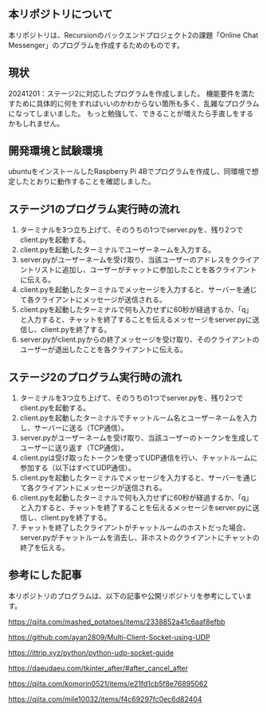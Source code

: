 ## 本リポジトリについて

本リポジトリは、Recursionのバックエンドプロジェクト2の課題「Online Chat Messenger」のプログラムを作成するためのものです。

## 現状

20241201：ステージ2に対応したプログラムを作成しました。
機能要件を満たすために具体的に何をすればいいのかわからない箇所も多く、乱雑なプログラムになってしまいました。
もっと勉強して、できることが増えたら手直しをするかもしれません。

## 開発環境と試験環境

ubuntuをインストールしたRaspberry Pi 4Bでプログラムを作成し、同環境で想定したとおりに動作することを確認しました。

## ステージ1のプログラム実行時の流れ

1. ターミナルを3つ立ち上げて、そのうちの1つでserver.pyを、残り2つでclient.pyを起動する。
2. client.pyを起動したターミナルでユーザーネームを入力する。
3. server.pyがユーザーネームを受け取り、当該ユーザーのアドレスをクライアントリストに追加し、ユーザーがチャットに参加したことを各クライアントに伝える。
4. client.pyを起動したターミナルでメッセージを入力すると、サーバーを通じて各クライアントにメッセージが送信される。
5. client.pyを起動したターミナルで何も入力せずに60秒が経過するか、「q」と入力すると、チャットを終了することを伝えるメッセージをserver.pyに送信し、client.pyを終了する。
6. server.pyがclient.pyからの終了メッセージを受け取り、そのクライアントのユーザーが退出したことを各クライアントに伝える。

## ステージ2のプログラム実行時の流れ

1. ターミナルを3つ立ち上げて、そのうちの1つでserver.pyを、残り2つでclient.pyを起動する。
2. client.pyを起動したターミナルでチャットルーム名とユーザーネームを入力し、サーバーに送る（TCP通信）。
3. server.pyがユーザーネームを受け取り、当該ユーザーのトークンを生成してユーザーに送り返す（TCP通信）。
4. client.pyは受け取ったトークンを使ってUDP通信を行い、チャットルームに参加する（以下はすべてUDP通信）。
6. client.pyを起動したターミナルでメッセージを入力すると、サーバーを通じて各クライアントにメッセージが送信される。
7. client.pyを起動したターミナルで何も入力せずに60秒が経過するか、「q」と入力すると、チャットを終了することを伝えるメッセージをserver.pyに送信し、client.pyを終了する。
8. チャットを終了したクライアントがチャットルームのホストだった場合、server.pyがチャットルームを消去し、非ホストのクライアントにチャットの終了を伝える。

## 参考にした記事

本リポジトリのプログラムは、以下の記事や公開リポジトリを参考にしています。

https://qiita.com/mashed_potatoes/items/2338852a41c6aaf8efbb

https://github.com/ayan2809/Multi-Client-Socket-using-UDP

https://ittrip.xyz/python/python-udp-socket-guide

https://daeudaeu.com/tkinter_after/#after_cancel_after

https://qiita.com/komorin0521/items/e21fd1cb5f8e76895062

https://qiita.com/mile10032/items/f4c69297fc0ec6d82404
